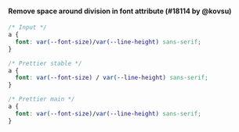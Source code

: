 #### Remove space around division in font attribute (#18114 by @kovsu)

<!-- prettier-ignore -->
```css
/* Input */
a {
  font: var(--font-size)/var(--line-height) sans-serif;
}

/* Prettier stable */
a {
  font: var(--font-size) / var(--line-height) sans-serif;
}

/* Prettier main */
a {
  font: var(--font-size)/var(--line-height) sans-serif;
}
```
